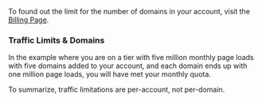 To found out the limit for the number of domains in your account, visit the [Billing Page](https://fastcomments.com/auth/my-account/billing-info).

### Traffic Limits & Domains

In the example where you are on a tier with five million monthly page loads with five domains added to your account, and
each domain ends up with one million page loads, you will have met your monthly quota.

To summarize, traffic limitations are per-account, not per-domain.
